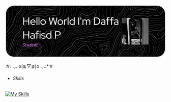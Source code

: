 
![Daffa Hafisd P](github-header-image.png)




<!--
**zmno84/zmno84** is a ✨ _special_ ✨ repository because its `README.md` (this file) appears on your GitHub profile.

Here are some ideas to get you started:

- 🔭 I’m currently working on ...
- 🌱 I’m currently learning ...
- 👯 I’m looking to collaborate on ...
- 🤔 I’m looking for help with ...
- 💬 Ask me about ...
- 📫 How to reach me: ...
- 😄 Pronouns: ...
- ⚡ Fun fact: ...
-->

☆: .｡. o(≧▽≦)o .｡.:*☆

- ###### Skills
[![My Skills](https://skillicons.dev/icons?i=html,css,js)](https://skillicons.dev)
